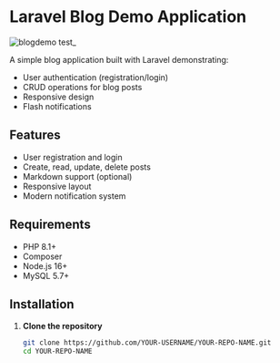 # Laravel Blog Demo Application

![blogdemo test_](https://github.com/user-attachments/assets/c9a7b716-446f-43ec-8908-bfbeb3e97122)

A simple blog application built with Laravel demonstrating:
- User authentication (registration/login)
- CRUD operations for blog posts
- Responsive design
- Flash notifications

## Features
- User registration and login
- Create, read, update, delete posts
- Markdown support (optional)
- Responsive layout
- Modern notification system

## Requirements
- PHP 8.1+
- Composer
- Node.js 16+
- MySQL 5.7+

## Installation

1. **Clone the repository**
   ```bash
   git clone https://github.com/YOUR-USERNAME/YOUR-REPO-NAME.git
   cd YOUR-REPO-NAME

